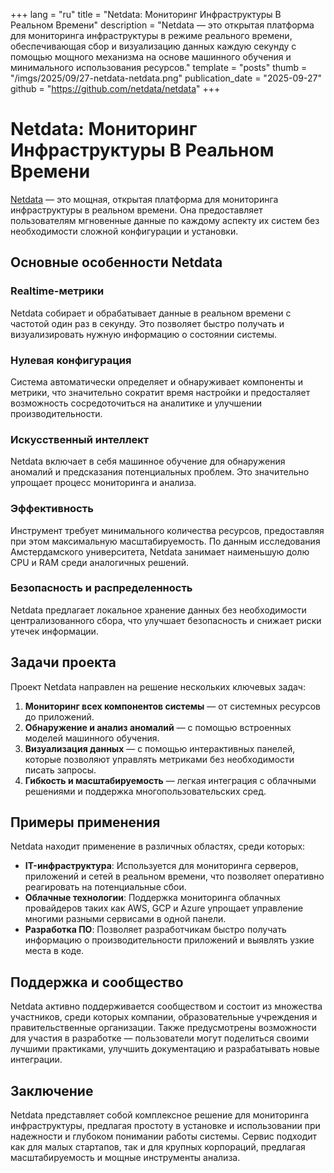+++
lang = "ru"
title = "Netdata: Мониторинг Инфраструктуры В Реальном Времени"
description = "Netdata — это открытая платформа для мониторинга инфраструктуры в режиме реального времени, обеспечивающая сбор и визуализацию данных каждую секунду с помощью мощного механизма на основе машинного обучения и минимального использования ресурсов."
template = "posts"
thumb = "/imgs/2025/09/27-netdata-netdata.png"
publication_date = "2025-09-27"
github = "https://github.com/netdata/netdata"
+++

# Netdata: Мониторинг Инфраструктуры В Реальном Времени

[Netdata](https://github.com/netdata/netdata) — это мощная, открытая платформа для мониторинга инфраструктуры в реальном времени. Она предоставляет пользователям мгновенные данные по каждому аспекту их систем без необходимости сложной конфигурации и установки.

## Основные особенности Netdata

### Rеaltime-метрики
Netdata собирает и обрабатывает данные в реальном времени с частотой один раз в секунду. Это позволяет быстро получать и визуализировать нужную информацию о состоянии системы.

### Нулевая конфигурация
Система автоматически определяет и обнаруживает компоненты и метрики, что значительно сократит время настройки и предосталяет возможность сосредоточиться на аналитике и улучшении производительности.

### Искусственный интеллект
Netdata включает в себя машинное обучение для обнаружения аномалий и предсказания потенциальных проблем. Это значительно упрощает процесс мониторинга и анализа.

### Эффективность
Инструмент требует минимального количества ресурсов, предоставляя при этом максимальную масштабируемость. По данным исследования Амстердамского университета, Netdata занимает наименьшую долю CPU и RAM среди аналогичных решений.

### Безопасность и распределенность
Netdata предлагает локальное хранение данных без необходимости централизованного сбора, что улучшает безопасность и снижает риски утечек информации.

## Задачи проекта

Проект Netdata направлен на решение нескольких ключевых задач:

1. **Мониторинг всех компонентов системы** — от системных ресурсов до приложений.
2. **Обнаружение и анализ аномалий** — с помощью встроенных моделей машинного обучения.
3. **Визуализация данных** — с помощью интерактивных панелей, которые позволяют управлять метриками без необходимости писать запросы.
4. **Гибкость и масштабируемость** — легкая интеграция с облачными решениями и поддержка многопользовательских сред.

## Примеры применения

Netdata находит применение в различных областях, среди которых:

- **IT-инфраструктура**: Используется для мониторинга серверов, приложений и сетей в реальном времени, что позволяет оперативно реагировать на потенциальные сбои.
- **Облачные технологии**: Поддержка мониторинга облачных провайдеров таких как AWS, GCP и Azure упрощает управление многими разными сервисами в одной панели.
- **Разработка ПО**: Позволяет разработчикам быстро получать информацию о производительности приложений и выявлять узкие места в коде.

## Поддержка и сообщество

Netdata активно поддерживается сообществом и состоит из множества участников, среди которых компании, образовательные учреждения и правительственные организации. Также предусмотрены возможности для участия в разработке — пользователи могут поделиться своими лучшими практиками, улучшить документацию и разрабатывать новые интеграции.

## Заключение

Netdata представляет собой комплексное решение для мониторинга инфраструктуры, предлагая простоту в установке и использовании при надежности и глубоком понимании работы системы. Сервис подходит как для малых стартапов, так и для крупных корпораций, предлагая масштабируемость и мощные инструменты анализа.
